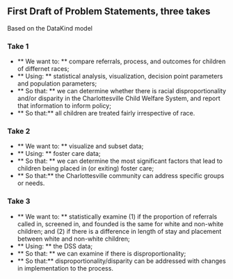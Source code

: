 ## First Draft of Problem Statements, three takes

Based on the DataKind model

### Take 1

* ** We want to: **  compare referrals, process, and outcomes for children of differnet races; 
* ** Using: ** statistical analysis, visualization, decision point parameters and population parameters; 
* ** So that: ** we can determine whether there is racial disproportionality and/or disparity in the Charlottesville Child Welfare System, and report that information to inform policy;
* ** So that:**  all children are treated fairly irrespective of race.

### Take 2

* ** We want to: **  visualize and subset data; 
* ** Using: ** foster care data; 
* ** So that: ** we can determine the most significant factors that lead to children being placed in (or exiting) foster care;
* ** So that:**  the Charlottesville community can address specific groups or needs.

### Take 3

* ** We want to: **  statistically examine (1) if the proportion of referrals called in, screened in, and founded is the same for white and non-white children; and (2) if there is a difference in length of stay and placement between white and non-white children; 
* ** Using: ** the DSS data; 
* ** So that: ** we can examine if there is disproportionality;
* ** So that:**  disproportionality/disparity can be addressed with changes in implementation to the process.
